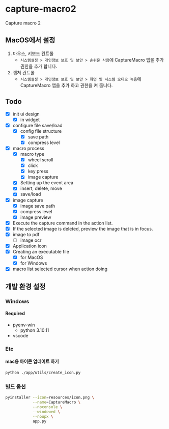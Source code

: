 # capture-macro2
Capture macro 2

## MacOS에서 설정
1. 마우스, 키보드 컨트롤
     - `시스템설정 > 개인정보 보호 및 보안 > 손쉬운 사용`에 CaptureMacro 앱을 추가 권한을 추가 합니다.
2. 캡쳐 컨트롤
     - `시스템설정 > 개인정보 보호 및 보안 > 화면 및 시스템 오디오 녹음`에 CaptureMacro 앱을 추가 하고 권한을 켜 줍니다.

## Todo
- [x] init ui design
    -  [x] in widget
- [x] configure file save/load
  - [x] config file structure
    - [x] save path
    - [x] compress level
- [x] macro process
    - [x] macro type
      - [x] wheel scroll
      - [x] click
      - [x] key press
      - [x] image capture
    - [x] Setting up the event area
    - [x] insert, delete, move
    - [x] save/load
- [x] image capture
  - [x] image save path
  - [x] compress level
  - [x] image preview
- [x] Execute the capture command in the action list.
- [x] If the selected image is deleted, preview the image that is in focus.
- [x] image to pdf
  - [ ] image ocr
- [x] Application icon
- [x] Creating an executable file
  - [x] for MacOS
  - [x] for Windows
- [x] macro list selected cursor when action doing

## 개발 환경 설정
### Windows

#### Required
- pyenv-win
  - python 3.10.11
- vscode

### Etc
#### mac용 아이콘 업데이트 하기
```bash
python ./app/utils/create_icon.py
```

### 빌드 옵션
```bash
pyinstaller --icon=resources/icon.png \
            --name=CaptureMacro \
            --noconsole \
            --windowed \
            --noupx \
            app.py
```


